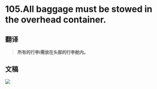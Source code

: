 # 105.All baggage must be stowed in the overhead container.

## 翻译

> **所有的行李i需放在头部的行李舱内。**

## 文稿

![](https://cdn.jsdelivr.net/gh/imtianx/speaking180/img/105.jpg)

